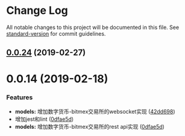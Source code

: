 # Change Log

All notable changes to this project will be documented in this file. See [standard-version](https://github.com/conventional-changelog/standard-version) for commit guidelines.

## [0.0.24](https://github.com/zlq4863947/dripjs/compare/v0.0.23...v0.0.24) (2019-02-27)



<a name="0.0.14"></a>
# 0.0.14 (2019-02-18)

### Features

* **models:** 增加数字货币-bitmex交易所的websocket实现  ([42dd698](https://github.com/zlq4863947/dripjs/commit/42dd69835b5e851e1121e8b20104ef0a2d22f53e))
* 增加jest和lint ([0dfae5d](https://github.com/zlq4863947/dripjs/commit/0dfae5ddddf6d17fae7dd05a9016fe7808453fd6))
* **models:** 增加数字货币-bitmex交易所的rest api实现 ([0dfae5d](https://github.com/zlq4863947/dripjs/commit/0dfae5ddddf6d17fae7dd05a9016fe7808453fd6))